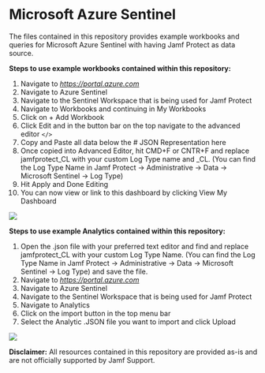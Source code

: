 # Microsoft Azure Sentinel
The files contained in this repository provides example workbooks and queries for Microsoft Azure Sentinel with having Jamf Protect as data source.

**Steps to use example workbooks contained within this repository:**

1. Navigate to _https://portal.azure.com_
2. Navigate to Azure Sentinel
3. Navigate to the Sentinel Workspace that is being used for Jamf Protect
4. Navigate to Workbooks and continuing in My Workbooks
5. Click on + Add Workbook
6. Click Edit and in the button bar on the top navigate to the advanced editor `</>`
7. Copy and Paste all data below the # JSON Representation here
8. Once copied into Advanced Editor, hit CMD+F or CNTR+F and replace jamfprotect_CL with your custom Log Type name and _CL. (You can find the Log Type Name in Jamf Protect -> Administrative -> Data -> Microsoft Sentinel -> Log Type)
9. Hit Apply and Done Editing
10. You can now view or link to this dashboard by clicking View My Dashboard

![](https://github.com/jamf/jamfprotect/blob/e4992fcb9651aa7e92157e436197dbd2d31a28bd/siem_examples/Microsoft%20Azure%20Sentinel/.Microsoft_Azure_Sentinel_Workbook.png)


**Steps to use example Analytics contained within this repository:**

1. Open the .json file with your preferred text editor and find and replace jamfprotect_CL with your custom Log Type Name. (You can find the Log Type Name in Jamf Protect -> Administrative -> Data -> Microsoft Sentinel -> Log Type) and save the file. 
2. Navigate to _https://portal.azure.com_
3. Navigate to Azure Sentinel
4. Navigate to the Sentinel Workspace that is being used for Jamf Protect
5. Navigate to Analytics
6. Click on the import button in the top menu bar
7. Select the Analytic .JSON file you want to import and click Upload

![](https://github.com/jamf/jamfprotect/blob/e4992fcb9651aa7e92157e436197dbd2d31a28bd/siem_examples/Microsoft%20Azure%20Sentinel/.Microsoft_Azure_Sentinel_Incidents.png)

**Disclaimer:** All resources contained in this repository are provided as-is and are not officially supported by Jamf Support.